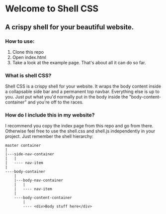 # Welcome to Shell CSS
## A crispy shell for your beautiful website.

### How to use:
1. Clone this repo
2. Open index.html
3. Take a look at the example page. That's about all it can do so far.

### What is shell CSS?
Shell CSS is a crispy shell for your website. It wraps the body content inside a collapsable side bar and a permanent top navbar. Everything else is up to you. Just put what you'd normally put in the body inside the "body-content-container" and you're off to the races.

### How do I include this in my website?
I recommend you copy the index page from this repo and go from there. Otherwise feel free to use the shell.css and shell.js independently in your project. Just remember the shell hierarchy:

```
master container
|
|---side-nav-container
|   |
|   ---- nav-item
|
----body-container
    |
    |---body-nav-container
    |   |
    |   ---- nav-item
    |
    ----body-content-container
        |
        ---- <div>Body stuff here</div>
```